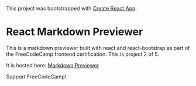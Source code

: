 This project was bootstrapped with [Create React App](https://github.com/facebook/create-react-app).

# React Markdown Previewer

This is a markdown previewer built with react and react-bootstrap as part of the FreeCodeCamp frontend certification. This is project 2 of 5.

It is hosted here: [Markdown Previewer](https://dreamy-goldberg-f1322b.netlify.com/)

Support FreeCodeCamp!